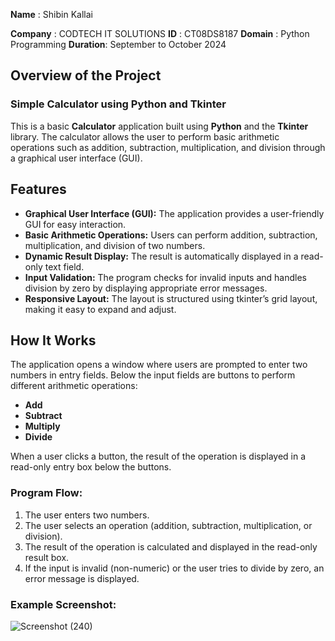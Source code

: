 **Name**    : Shibin Kallai

**Company** : CODTECH IT SOLUTIONS
**ID**      : CT08DS8187
**Domain**  : Python Programming
**Duration**: September to October 2024


## Overview of the Project

### Simple Calculator using Python and Tkinter
This is a basic **Calculator** application built using **Python** and the **Tkinter** library. The calculator allows the user to perform basic arithmetic operations such as addition, subtraction, multiplication, and division through a graphical user interface (GUI).

## Features

- **Graphical User Interface (GUI):** The application provides a user-friendly GUI for easy interaction.
- **Basic Arithmetic Operations:** Users can perform addition, subtraction, multiplication, and division of two numbers.
- **Dynamic Result Display:** The result is automatically displayed in a read-only text field.
- **Input Validation:** The program checks for invalid inputs and handles division by zero by displaying appropriate error messages.
- **Responsive Layout:** The layout is structured using tkinter’s grid layout, making it easy to expand and adjust.

## How It Works

The application opens a window where users are prompted to enter two numbers in entry fields. Below the input fields are buttons to perform different arithmetic operations:

- **Add**
- **Subtract**
- **Multiply**
- **Divide**

When a user clicks a button, the result of the operation is displayed in a read-only entry box below the buttons.

### Program Flow:
1. The user enters two numbers.
2. The user selects an operation (addition, subtraction, multiplication, or division).
3. The result of the operation is calculated and displayed in the read-only result box.
4. If the input is invalid (non-numeric) or the user tries to divide by zero, an error message is displayed.

### Example Screenshot:
![Screenshot (240)](https://github.com/user-attachments/assets/6612b0ae-76f7-40c6-bf92-5143f46d5394)

